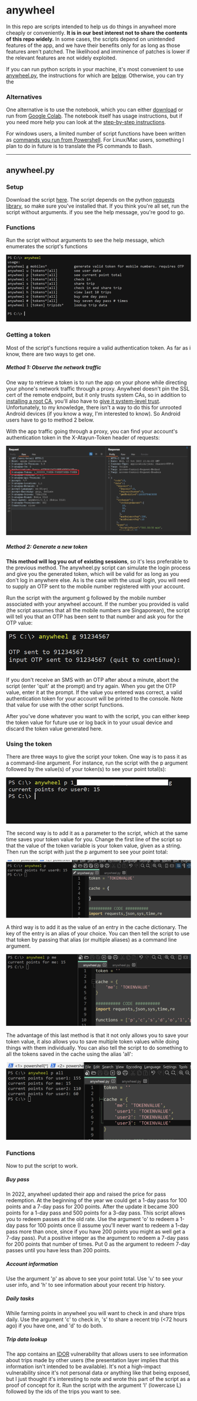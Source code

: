 # anywheel

In this repo are scripts intended to help us do things in anywheel more cheaply or conveniently. **It is in our best interest not to share the contents of this repo widely.** In some cases, the scripts depend on unintended features of the app, and we have their benefits only for as long as those features aren't patched. The likelihood and imminence of patches is lower if the relevant features are not widely exploited.

If you can run python scripts in your machine, it's most convenient to use [anywheel.py](anywheel.py), the instructions for which are [below](#python). Otherwise, you can try the

### Alternatives
One alternative is to use the notebook, which you can either [download](anywheel.ipynb) or run from [Google Colab](https://colab.research.google.com/drive/1m0o6RYJmMoLG2Mzl7RHIGr0YojsdAke9). The notebook itself has usage instructions, but if you need more help you can look at the [step-by-step instructions](ipynb-instructions.pdf).

For windows users, a limited number of script functions have been written as [commands you run from Powershell](powershell.md). For Linux/Mac users, something I plan to do in future is to translate the PS commands to Bash.

<hr />
<a name="python"/>

## anywheel.py

### Setup
Download the script [here](anywheel.py). The script depends on the python [requests library](https://pypi.org/project/requests/), so make sure you've installed that. If you think you're all set, run the script without arguments. if you see the help message, you're good to go.

### Functions
Run the script without arguments to see the help message, which enumerates the script's functions

![help message](img/help-msg.png)

### Getting a token
Most of the script's functions require a valid authentication token. As far as i know, there are two ways to get one.

##### Method 1: Observe the network traffic
One way to retrieve a token is to run the app on your phone while directing your phone's network traffic through a proxy. Anywheel doesn't pin the SSL cert of the remote endpoint, but it only trusts system CAs, so in addition to [installing a root CA](https://portswigger.net/burp/documentation/desktop/external-browser-config/certificate), you'll also have to [give it system-level trust](https://support.apple.com/en-nz/HT204477). Unfortunately, to my knowledge, there isn't a way to do this for unrooted Android devices (if you know a way, I'm interested to know). So Android users have to go to method 2 below.

With the app traffic going through a proxy, you can find your account's authentication token in the X-Atayun-Token header of requests:

![token in traffic](img/traffic-token.png)

##### Method 2: Generate a new token
**This method will log you out of existing sessions**, so it's less preferable to the previous method. The anywheel.py script can simulate the login process and give you the generated token, which will be valid for as long as you don't log in anywhere else. As is the case with the usual login, you will need to supply an OTP sent to the mobile number registered with your account.

Run the script with the argument g followed by the mobile number associated with your anywheel account. If the number you provided is valid (the script assumes that all the mobile numbers are Singaporean), the script will tell you that an OTP has been sent to that number and ask you for the OTP value:

![token in traffic](img/token-gen-1.png)

If you don't receive an SMS with an OTP after about a minute, abort the script (enter 'quit' at the prompt) and try again. When you get the OTP value, enter it at the prompt. If the value you entered was correct, a valid authentication token for your account will be printed to the console. Note that value for use with the other script functions.

After you've done whatever you want to with the script, you can either keep the token value for future use or log back in to your usual device and discard the token value generated here.

### Using the token
There are three ways to give the script your token. One way is to pass it as a command-line argument. For instance, run the script with the p argument followed by the value(s) of your token(s) to see your point total(s):

![token as clarg](img/token-clarg.png)

The second way is to add it as a parameter to the script, which at the same time saves your token value for you. Change the first line of the script so that the value of the token variable is your token value, given as a string. Then run the script with just the p argument to see your point total:

![token as param val](img/token-val.png)

A third way is to add it as the value of an entry in the cache dictionary. The key of the entry is an alias of your choice. You can then tell the script to use that token by passing that alias (or multiple aliases) as a command line argument.

![token in cache](img/token-cache.png)

The advantage of this last method is that it not only allows you to save your token value, it also allows you to save multiple token values while doing things with them individually. You can also tell the script to do something to all the tokens saved in the cache using the alias 'all':

![all cache](img/token-all.png)

### Functions
Now to put the script to work.

##### Buy pass
In 2022, anywheel updated their app and raised the price for pass redemption. At the beginning of the year we could get a 1-day pass for 100 points and a 7-day pass for 200 points. After the update it became 300 points for a 1-day pass and 500 points for a 3-day pass. This script allows you to redeem passes at the old rate. Use the argument 'o' to redeem a 1-day pass for 100 points once (I assume you'll never want to redeem a 1-day pass more than once, since if you have 200 points you might as well get a 7-day pass). Put a positive integer as the argument to redeem a 7-day pass for 200 points that number of times. Put 0 as the argument to redeem 7-day passes until you have less than 200 points.

##### Account information
Use the argument 'p' as above to see your point total. Use 'u' to see your user info, and 'h' to see information about your recent trip history.

##### Daily tasks
While farming points in anywheel you will want to check in and share trips daily. Use the argument 'c' to check in, 's' to share a recent trip (<72 hours ago) if you have one, and 'd' to do both.

##### Trip data lookup
The app contains an [IDOR](https://portswigger.net/web-security/access-control/idor) vulnerability that allows users to see information about trips made by other users (the presentation layer implies that this information isn't intended to be available). It's not a high-impact vulnerability since it's not personal data or anything like that being exposed, but I just thought it's interesting to note and wrote this part of the script as a proof of concept for it. Run the script with the argument 'l' (lowercase L) followed by the ids of the trips you want to see.
